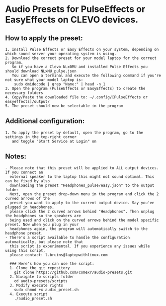 # Audio Presets for PulseEffects or EasyEffects on CLEVO devices.

## How to apply the preset:
    1. Install Pulse Effects or Easy Effects on your system, depending on which sound server your operating system is using.
    2. Download the correct preset for your model laptop for the correct program.
       So if you have a Clevo NLx0MU and installed Pulse Effects you should download NLxMU_pulse.json
       You can open a terminal and execute the following command if you're not sure what your model laptop is:
        sudo dmidecode | grep "Name:" | head -n 1
    3. Open the program (PulseEffects or EasyEffects) to create the necessary folders
    4. Copy/Paste the downloaded file to: ~/.config/[PulseEffects or easyeffects]/output/
    5. The preset should now be selectable in the program
    
## Additional configuration:
    1. To apply the preset by default, open the program, go to the settings in the top-right corner 
       and toggle "Start Service at Login" on

## Notes:
    - Please note that this preset will be applied to ALL output devices. If you connect an 
      external speaker to the laptop this might not sound optimal. This can be fixed by also 
      downloading the preset "Headphones_pulse/easy.json" to the output folder
      Next, open the preset drop-down menu in the program and click the 2 curved arrows of the 
      preset you want to apply to the current output device. Say you've plugged in headphones, 
      please click the 2 curved arrows behind "Headphones". Then unplug the headphones so the speakers are 
      being used and click on the curved arrows behind the model specific preset. Now when you plug in your 
      headphones again, the program will automatically switch to the headphone preset.
    - There's a script available to handle the configuration automatically, but please note that 
      this script is experimental. If you experience any issues while using this script, 
      please contact: l.bruins@laptopwithlinux.com
      
      ### Here's how you can use the script:
      1. Clone the git repository
        git clone https://github.com/comexr/audio-presets.git
      2. Navigate to scripts folder
        cd audio-presets/scripts
      3. Modify execute rights
        sudo chmod +x audio_preset.sh
      4. Execute script
        ./audio_preset.sh
